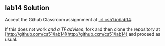 
## lab14 Solution




Accept the Github Classroom assignnment at 
[url.cs51.io/lab14](http://url.cs51.io/lab14). 

If this does not work _and a TF advises_, fork and then clone the repository at 
[http://github.com/cs51/lab14](http://github.com/cs51/lab14) 
and proceed as usual.

